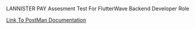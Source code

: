 LANNISTER PAY
Assesment Test For FlutterWave Backend Developer Role

[Link To PostMan Documentation](https://documenter.getpostman.com/view/19837110/UVsSLhrt)